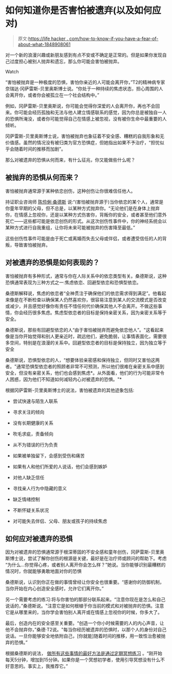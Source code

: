# 如何知道你是否害怕被遗弃(以及如何应对)

> 原文:[https://life hacker . com/how-to-know-if-you-have-a-fear-of-about-what-1848908061](https://lifehacker.com/how-to-know-if-you-have-a-fear-of-abandonment-and-what-1848908061)

对一个新的浪漫兴趣或新朋友感到有点不安或不确定是正常的。但是如果你发现自己过度担心被别人抛弃和遗忘，那么你可能会害怕被抛弃。

Watch

“害怕被抛弃是一种极度的恐惧，害怕你亲近的人可能会离开你，”T2的精神病专家奈瑞达·冈萨雷斯-贝里奥斯博士说。“你处于一种持续的焦虑状态，担心周围的人会离开你，或者你会被孤立在一个社会结构中。”

例如，冈萨雷斯-贝里奥斯说，你可能会觉得你深爱的人会离开你，再也不会回来。你可能会经历孤独和无法与他人建立情感联系的感觉，因为你总是被独自一人的恐惧所淹没，或者你可能觉得自己在情感上被忽视，没有被你生命中最重要的人倾听。

冈萨雷斯-贝里奥斯博士说，害怕被抛弃也象征着不安全感、糟糕的自我形象和无价值感。虽然的情况没有被归类为官方恐惧症，但她指出如果不予治疗，“担忧似乎会随着时间的推移而加剧”。

那么对被遗弃的恐惧从何而来，有什么征兆，你又能做些什么呢？

## **被抛弃的恐惧从何而来？**

害怕被抛弃通常源于某种依恋创伤，这种创伤让你很难信任他人。

持证职业咨询师 [陈伶俐·桑德斯](https://healedlikekintsugi.com/) 说:“(害怕被抛弃源于)当你依恋的某个人，通常是你童年早期的父母，但不总是，以某种方式抛弃你。“无论他们是在身体上抛弃你，在情感上忽视你，还是以某种方式伤害你，背叛你的安全，或者甚至他们意外死亡——这些都可能是依恋创伤的形式。从这次创伤性事件中，你的神经系统会以某种方式进行自我重组，让你将未来可能被抛弃的伤害降至最低。”

这些创伤性事件可能是由于死亡或离婚而失去父母或伴侣，或者遭受信任的人的背叛，导致害怕被抛弃。

## 对被遗弃的恐惧是如何表现的？

害怕被抛弃有多种形式，通常与你在人际关系中的依恋类型有关。桑德斯说，这种恐惧通常表现为三种方式之一:焦虑依恋、回避型依恋和恐惧型依恋。

桑德斯解释说，焦虑的依恋者“全神贯注于确保他们的依恋需求得到满足”。他看起来像是在不断检查以确保某人仍然喜欢你，很容易注意到某人的交流模式是否改变或减少，并且感觉好像你有责任不惜任何代价确保其他人不会离开。不做这些事情，你会经历很多焦虑。焦虑型依恋者的目标是保持亲密关系，因为亲密关系等于安全。

桑德斯说，那些有回避型依恋的人“由于害怕被抛弃而避免依恋他人”。"这看起来像是当你开始觉得和别人更亲近时，疏远他们，避免脆弱，让事情表面化，需要很多空间，特别是在浪漫的关系中。回避型依恋者的目标是保持独立，因为独立等于安全

桑德斯说，恐惧型依恋的人，“想要体验亲密感和保持独立，但同时又害怕这两者。"通常恐惧型依恋者的照顾者非常不可预测，所以他们很难在亲密关系中感到安全，但没有亲密关系，他们也会感到焦虑*。从外面看，他们的行为可能非常令人困惑，因为他们不知道如何减轻内心对被遗弃的恐惧。"*

根据冈萨雷斯-贝里奥斯博士的说法，害怕被遗弃的其他迹象包括:

*   尝试快速与陌生人联系
*   寻求关注的倾向
*   没有长期健康的关系
*   吹毛求疵，责备倾向
*   从不为错误的行为负责
*   如果被单独留下，会感到受伤和痛苦
*   如果有人和他们所爱的人说话，他们会感到嫉妒
*   对他人缺乏信任
*   寻找亲人行为中隐藏的意义

*   缺乏情绪控制
*   不断怀疑关系状况
*   对可能失去伴侣、父母、朋友或孩子的持续焦虑

## **如何应对被遗弃的恐惧**

因为对被遗弃的恐惧通常源于根深蒂固的不安全感和童年创伤，冈萨雷斯-贝里奥斯博士说，尝试了解你创伤的根源是关键，最好是在治疗师或顾问的帮助下。考虑 “为什么...你觉得心疼，或者别人离开你会怎么样？”她说。当你能够识别最糟糕的情况时，你就能够勇敢地面对你的恐惧

桑德斯说，认识到你正在做的事情曾经让你安全也很重要。“感谢你的防御机制，当你开始在内心创造安全感时，允许它们离开你。”

另一个需要考虑的练习:将与你害怕的那部分联系起来。“注意你现在是怎么和自己说话的，”桑德斯说。"注意它是如何根植于你当前的模式和对被抛弃的恐惧。注意它是从哪里来的，当你学会害怕别人离开或在情感上忽视你的时候，你多大了。

最后，创造内在的安全感至关重要。“创造一个你小时候需要的人的内心声音，让他不会抛弃你，”桑德·T2说。"每当你经历被遗弃的恐惧时，以那个人的身份对自己说话。一旦你能够安全地依附自己，[你就能]随着时间的推移，用一致性治愈被抛弃的恐惧。”

根据桑德斯的说法， [做所有这些事情的最好方法是通过定期冥想练习](https://lifehacker.com/how-to-get-the-most-out-of-meditation-1843713254) 。“刚开始每天5分钟，增加到15分钟。如果你是一个冥想初学者，使用引导冥想没有什么不好意思的。事实上，我推荐它。”